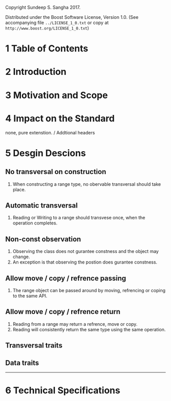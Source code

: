Copyright Sundeep S. Sangha 2017.

Distributed under the Boost Software License, Version 1.0.
 (See accompanying file `../LICENSE_1_0.txt` or copy at
       `http://www.boost.org/LICENSE_1_0.txt`)

1 Table of Contents
============================================================

2 Introduction
============================================================

3 Motivation and Scope
============================================================

4 Impact on the Standard
============================================================
none, pure extenstion. / Addtional headers

5 Desgin Descions
============================================================
No transversal on construction
------------------------------------------------------------
1. When constructing a range type, no obervable transversal
   should take place.

Automatic transversal
------------------------------------------------------------
1. Reading or Writing to a range should transvese once,
   when the operation completes.

Non-const observation
------------------------------------------------------------
1. Observing the class does not gurantee constness and the
   object may change.
2. An exception is that observing the postion does gurantee
   constness.

Allow move / copy / refrence passing
------------------------------------------------------------
1. The range object can be passed around by moving,
   refrencing or coping to the same API.

Allow move / copy / refrence return
------------------------------------------------------------
1. Reading from a range may return a refrence, move or copy.
2. Reading will consistently return the same type using the
   same operation.

Transversal traits
------------------------------------------------------------

Data traits
------------------------------------------------------------
------------------------------------------------------------


6 Technical Specifications
============================================================